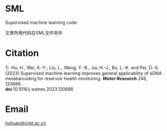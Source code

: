 # SML
Supervised machine learning code

文章所用代码在SML文件夹中
       
# Citation
1）Hu, H., Wei, X.-Y., Liu, L., Wang, Y.-B., Jia, H.-J., Bu, L.-K. and Pei, D.-S. (2023) Supervised machine learning improves general applicability of eDNA metabarcoding for reservoir health monitoring. _**Water Research**_ 246, 120686.      
**doi**:10.1016/j.watres.2023.120686
   
# Email
huhuan@cigit.ac.cn




